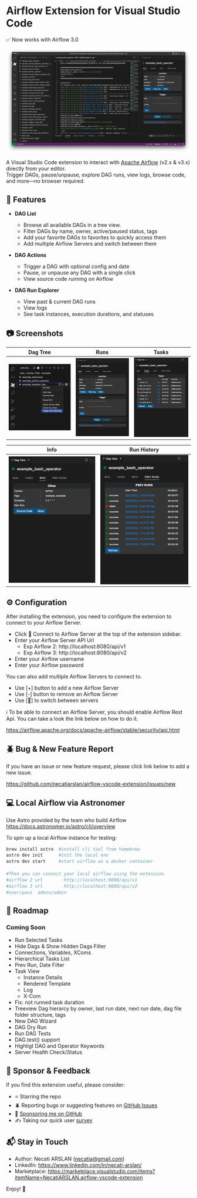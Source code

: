 # Airflow Extension for Visual Studio Code
✅ Now works with Airflow 3.0

![screenshoot](./docs/airflow-extension.png)



A Visual Studio Code extension to interact with [Apache Airflow](https://airflow.apache.org/) (v2.x & v3.x) directly from your editor.  
Trigger DAGs, pause/unpause, explore DAG runs, view logs, browse code, and more—no browser required.

## 🔑 Features

- **DAG List**  
  - Browse all available DAGs in a tree view.
  - Filter DAGs by name, owner, active/paused status, tags
  - Add your favorite DAGs to favorites to quickly access them
  - Add multiple Airflow Servers and switch between them

- **DAG Actions**  
  - Trigger a DAG with optional config and date
  - Pause, or unpause any DAG with a single click
  - View source code running on Airflow

- **DAG Run Explorer**  
  - View past & current DAG runs  
  - View logs  
  - See task instances, execution durations, and statuses

## 📷 Screenshots

| Dag Tree | Runs | Tasks |
| ----------- | ----------- | ----------- |
| ![screenshoot](./docs/dagview-dagtree.png) | ![screenshoot](./docs/dagview-run.png) | ![screenshoot](./docs/dagview-tasks.png) |


| Info | Run History |
| ----------- | ----------- |
| ![screenshoot](./docs/dagview-info.png) | ![screenshoot](./docs/dagview-prevruns.png) |


## ⚙️ Configuration
After installing the extension, you need to configure the extension to connect to your Airflow Server.
- Click 🔌 Connect to Airflow Server at the top of the extension sidebar.
- Enter your Airflow Server API Url
    - Exp Airflow 2: http://localhost:8080/api/v1
    - Exp Airflow 3: http://localhost:8080/api/v2
- Enter your Airflow username
- Enter your Airflow password

You can also add multiple Airflow Servers to connect to.
- Use [+] button to add a new Airflow Server
- Use [-] button to remove an Airflow Server
- Use [🔌] to switch between servers


ℹ️ To be able to connect an Airflow Server, you should enable Airflow Rest Api.
You can take a look the link below on how to do it.

https://airflow.apache.org/docs/apache-airflow/stable/security/api.html


## 🪲 Bug & New Feature Report

If you have an issue or new feature request, please click link below to add a new issue.

https://github.com/necatiarslan/airflow-vscode-extension/issues/new

## 💻 Local Airflow via Astronomer
Use Astro provided by the team who build Airflow 
https://docs.astronomer.io/astro/cli/overview

To spin up a local Airflow instance for testing:

```bash 
brew install astro  #install cli tool from homebrew
astro dev init      #init the local env
astro dev start     #start airflow as a docker container

#Then you can connect your local airflow using the extension.
#airflow 2 url        http://localhost:8080/api/v1
#airflow 3 url        http://localhost:8080/api/v2
#user/pass  admin/admin
```

## 📝 Roadmap

### Coming Soon
- Run Selected Tasks
- Hide Dags & Show Hidden Dags Filter
- Connections, Variables, XComs
- Hierarchical Tasks List
- Prev Run, Date Filter
- Task View
    - Instance Details
    - Rendered Template
    - Log
    - X-Com
- Fix: not runned task duration
- Treeview Dag hierarcy by owner, last run date, next run date, dag file folder structure, tags
- New DAG Wizard
- DAG Dry Run
- Run DAG Tests
- DAG.test() support
- Highligt DAG and Operator Keywords
- Server Health Check/Status


## 💖 Sponsor & Feedback

If you find this extension useful, please consider:
- ⭐️ Starring the repo
- 🪲 Reporting bugs or suggesting features on [GitHub Issues](https://github.com/necatiarslan/airflow-vscode-extension/issues/new)
- 💖 [Sponsoring me on GitHub](https://github.com/sponsors/necatiarslan)
- ✍️ Taking our quick user [survey](https://docs.google.com/forms/d/e/1FAIpQLSevcgFSUgc0anMMbZUp5CXNot2zyQDIiN6bkzc0lbWugolVkg/viewform)

## 📬 Stay in Touch

- Author: Necati ARSLAN (necatia@gmail.com)
- LinkedIn: https://www.linkedin.com/in/necati-arslan/
- Marketplace: https://marketplace.visualstudio.com/items?itemName=NecatiARSLAN.airflow-vscode-extension

Enjoy! 🚀

